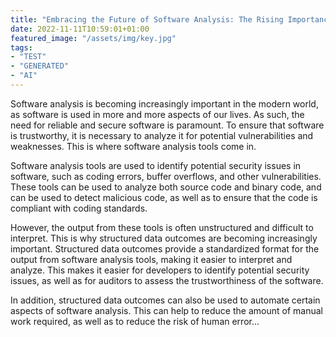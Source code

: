 ```yaml
---
title: "Embracing the Future of Software Analysis: The Rising Importance of Structured Data Outcomes "
date: 2022-11-11T10:59:01+01:00
featured_image: "/assets/img/key.jpg"
tags: 
- "TEST"
- "GENERATED"
- "AI"
---
```

Software analysis is becoming increasingly important in the modern world, as software is used in more and more aspects of our lives. As such, the need for reliable and secure software is paramount. To ensure that software is trustworthy, it is necessary to analyze it for potential vulnerabilities and weaknesses. This is where software analysis tools come in.

Software analysis tools are used to identify potential security issues in software, such as coding errors, buffer overflows, and other vulnerabilities. These tools can be used to analyze both source code and binary code, and can be used to detect malicious code, as well as to ensure that the code is compliant with coding standards.

However, the output from these tools is often unstructured and difficult to interpret. This is why structured data outcomes are becoming increasingly important. Structured data outcomes provide a standardized format for the output from software analysis tools, making it easier to interpret and analyze. This makes it easier for developers to identify potential security issues, as well as for auditors to assess the trustworthiness of the software.

In addition, structured data outcomes can also be used to automate certain aspects of software analysis. This can help to reduce the amount of manual work required, as well as to reduce the risk of human error...
